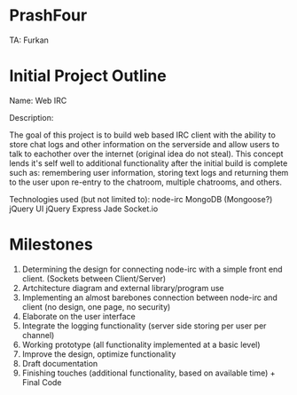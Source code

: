 PrashFour
=========

TA: Furkan

Initial Project Outline
=======================

Name: Web IRC

Description:

The goal of this project is to build web based IRC client with the ability to store chat logs and other information on
the serverside and allow users to talk to eachother over the internet (original idea do not steal). This concept lends
it's self well to additional functionality after the initial build is complete such as: remembering user information,
storing text logs and returning them to the user upon re-entry to the chatroom, multiple chatrooms, and others.

Technologies used (but not limited to):
 node-irc
 MongoDB (Mongoose?)
 jQuery UI
 jQuery
 Express
 Jade
 Socket.io
 
 
Milestones
==========

1. Determining the design for connecting node-irc with a simple front end client. (Sockets between Client/Server)
2. Artchitecture diagram and external library/program use
3. Implementing an almost barebones connection between node-irc and client (no design, one page, no security)
4. Elaborate on the user interface
5. Integrate the logging functionality (server side storing per user per channel)
6. Working prototype (all functionality implemented at a basic level)
7. Improve the design, optimize functionality
8. Draft documentation
9. Finishing touches (additional functionality, based on available time) + Final Code
